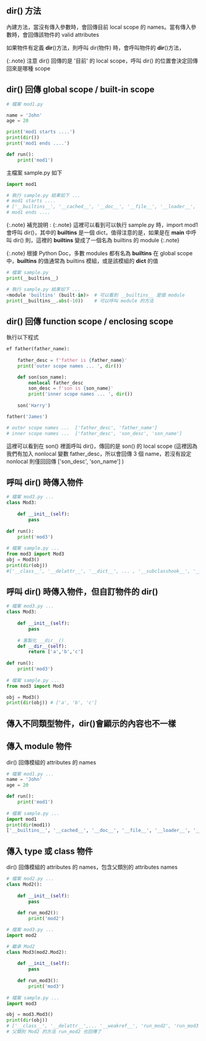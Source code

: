 ## dir() 方法

內建方法，當沒有傳入參數時，會回傳目前 local scope 的 names。當有傳入參數時，會回傳該物件的 valid attributes

如果物件有定義 __dir__()方法，則呼叫 dir(物件) 時，會呼叫物件的 __dir__()方法，

{:.note}
注意 dir() 回傳的是 '目前' 的 local scope，呼叫 dir() 的位置會決定回傳回來是哪種 scope

## dir() 回傳 global scope / built-in scope

```python
# 檔案 mod1.py

name = 'John'
age = 20

print('mod1 starts ....')
print(dir())
print('mod1 ends ....')

def run():
	print('mod1')

```

主檔案 sample.py 如下
```python
import mod1

# 執行 sample.py 結果如下 ...
# mod1 starts ....
# ['__builtins__', '__cached__', '__doc__', '__file__', '__loader__', '__name__', '__package__', '__spec__', 'age', 'name']
# mod1 ends ....
```

{:.note}
補充說明 :
{:.note}
這裡可以看到可以執行 sample.py 時，import mod1 會呼叫 dir()，其中的 __builtins__ 是一個 dict，值得注意的是，如果是在 __main__ 中呼叫 dir() 則，這裡的 __builtins__ 變成了一個名為 builtins 的 module
{:.note}
                                                                          
{:.note}
根據 Python Doc，多數 modules 都有名為 __builtins__ 在 global scope 中，__builtins__ 的值通常為 builtins 模組，或是該模組的 __dict__ 的值

```python
# 檔案 sample.py
print(__builtins__)

# 執行 sample.py 結果如下 ...
<module 'builtins' (built-in)> 	# 可以看到 __builtins__ 是個 module
print(__builtins__.abs(-10)) 	# 可以呼叫 module 的方法
```

## dir() 回傳 function scope / enclosing scope

執行以下程式

```python
ef father(father_name):
	
	father_desc = f'father is {father_name}'
	print('outer scope names ... ', dir())

	def son(son_name):
		nonlocal father_desc		
		son_desc = f'son is {son_name}'		
		print('inner scope names ... ', dir())
		
	son('Harry')

father('James')

# outer scope names ...  ['father_desc', 'father_name']
# inner scope names ...  ['father_desc', 'son_desc', 'son_name']
```

這裡可以看到在 son() 裡面呼叫 dir()，傳回的是 son() 的 local scope (這裡因為我們有加入 nonlocal 變數 father_desc，所以會回傳 3 個 name，若沒有設定 nonlocal 則僅回回傳 ['son_desc', 'son_name'] )

## 呼叫 dir() 時傳入物件

```python
# 檔案 mod3.py ...
class Mod3:
		
	def __init__(self):		
		pass
		
def run():
	print('mod3')
	
# 檔案 sample.py ...
from mod3 import Mod3
obj = Mod3()
print(dir(obj)) 
#['__class__', '__delattr__', '__dict__', ... , '__subclasshook__', '__weakref__']
```

## 呼叫 dir() 時傳入物件，但自訂物件的 __dir__()

```python
# 檔案 mod3.py ...
class Mod3:
		
	def __init__(self):		
		pass
	
	# 客製化 __dir__()
	def __dir__(self):
		return ['a','b','c']
		
def run():
	print('mod3')
	
# 檔案 sample.py ...
from mod3 import Mod3

obj = Mod3()
print(dir(obj)) # ['a', 'b', 'c']
```

## 傳入不同類型物件，dir()會顯示的內容也不一樣

## 傳入 module 物件
dir() 回傳模組的 attributes 的 names
```python
# 檔案 mod1.py ...
name = 'John'
age = 20

def run():
	print('mod1')
	
# 檔案 sample.py ...
import mod1
print(dir(mod1))
['__builtins__', '__cached__', '__doc__', '__file__', '__loader__', '__name__', '__package__', '__spec__', 'age', 'name', 'run']
```

## 傳入 type 或 class 物件
dir() 回傳模組的 attributes 的 names，包含父類別的 attributes names

```python
# 檔案 mod2.py ...
class Mod2():
	
	def __init__(self):		
		pass
		
	def run_mod2():
		print('mod2')

# 檔案 mod3.py ...
import mod2

# 繼承 Mod2
class Mod3(mod2.Mod2):
	
	def __init__(self):		
		pass
		
	def run_mod3():
		print('mod3')
	
# 檔案 sample.py ...	
import mod3

obj = mod3.Mod3()
print(dir(obj))
# ['__class__', '__delattr__',... '__weakref__', 'run_mod2', 'run_mod3']
# 父類別 Mod2 的方法 run_mod2 也回傳了	

```
